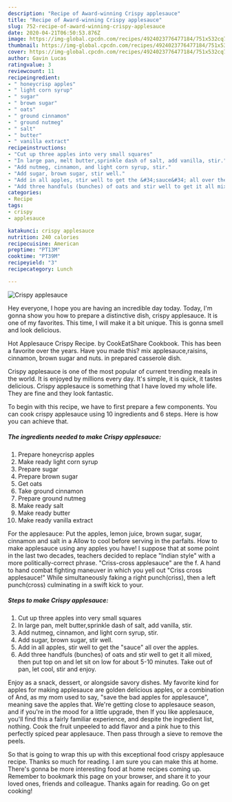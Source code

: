 ```yaml
---
description: "Recipe of Award-winning Crispy applesauce"
title: "Recipe of Award-winning Crispy applesauce"
slug: 752-recipe-of-award-winning-crispy-applesauce
date: 2020-04-21T06:50:53.876Z
image: https://img-global.cpcdn.com/recipes/4924023776477184/751x532cq70/crispy-applesauce-recipe-main-photo.jpg
thumbnail: https://img-global.cpcdn.com/recipes/4924023776477184/751x532cq70/crispy-applesauce-recipe-main-photo.jpg
cover: https://img-global.cpcdn.com/recipes/4924023776477184/751x532cq70/crispy-applesauce-recipe-main-photo.jpg
author: Gavin Lucas
ratingvalue: 3
reviewcount: 11
recipeingredient:
- " honeycrisp apples"
- " light corn syrup"
- " sugar"
- " brown sugar"
- " oats"
- " ground cinnamon"
- " ground nutmeg"
- " salt"
- " butter"
- " vanilla extract"
recipeinstructions:
- "Cut up three apples into very small squares"
- "In large pan, melt butter,sprinkle dash of salt, add vanilla, stir."
- "Add nutmeg, cinnamon, and light corn syrup, stir."
- "Add sugar, brown sugar, stir well."
- "Add in all apples, stir well to get the &#34;sauce&#34; all over the apples."
- "Add three handfuls (bunches) of oats and stir well to get it all mixed, then put top on and let sit on low for about 5-10 minutes. Take out of pan, let cool, stir and enjoy."
categories:
- Recipe
tags:
- crispy
- applesauce

katakunci: crispy applesauce 
nutrition: 240 calories
recipecuisine: American
preptime: "PT13M"
cooktime: "PT39M"
recipeyield: "3"
recipecategory: Lunch

---
```



![Crispy applesauce](https://img-global.cpcdn.com/recipes/4924023776477184/751x532cq70/crispy-applesauce-recipe-main-photo.jpg)

Hey everyone, I hope you are having an incredible day today. Today, I'm gonna show you how to prepare a distinctive dish, crispy applesauce. It is one of my favorites. This time, I will make it a bit unique. This is gonna smell and look delicious.

Hot Applesauce Crispy Recipe. by CookEatShare Cookbook. This has been a favorite over the years. Have you made this? mix applesauce,raisins, cinnamon, brown sugar and nuts. in prepared casserole dish.

Crispy applesauce is one of the most popular of current trending meals in the world. It is enjoyed by millions every day. It's simple, it is quick, it tastes delicious. Crispy applesauce is something that I have loved my whole life. They are fine and they look fantastic.


To begin with this recipe, we have to first prepare a few components. You can cook crispy applesauce using 10 ingredients and 6 steps. Here is how you can achieve that.

##### The ingredients needed to make Crispy applesauce:

1. Prepare  honeycrisp apples
1. Make ready  light corn syrup
1. Prepare  sugar
1. Prepare  brown sugar
1. Get  oats
1. Take  ground cinnamon
1. Prepare  ground nutmeg
1. Make ready  salt
1. Make ready  butter
1. Make ready  vanilla extract


For the applesauce: Put the apples, lemon juice, brown sugar, sugar, cinnamon and salt in a Allow to cool before serving in the parfaits. How to make applesauce using any apples you have! I suppose that at some point in the last two decades, teachers decided to replace &#34;Indian style&#34; with a more politically-correct phrase. &#34;Criss-cross applesauce&#34; are the f. A hand to hand combat fighting maneuver in which you yell out &#34;Criss cross applesauce!&#34; While simultaneously faking a right punch(criss), then a left punch(cross) culminating in a swift kick to your. 

##### Steps to make Crispy applesauce:

1. Cut up three apples into very small squares
1. In large pan, melt butter,sprinkle dash of salt, add vanilla, stir.
1. Add nutmeg, cinnamon, and light corn syrup, stir.
1. Add sugar, brown sugar, stir well.
1. Add in all apples, stir well to get the &#34;sauce&#34; all over the apples.
1. Add three handfuls (bunches) of oats and stir well to get it all mixed, then put top on and let sit on low for about 5-10 minutes. Take out of pan, let cool, stir and enjoy.


Enjoy as a snack, dessert, or alongside savory dishes. My favorite kind for apples for making applesauce are golden delicious apples, or a combination of And, as my mom used to say, &#34;save the bad apples for applesauce&#34;, meaning save the apples that. We&#39;re getting close to applesauce season, and if you&#39;re in the mood for a little upgrade, then If you like applesauce, you&#39;ll find this a fairly familiar experience, and despite the ingredient list, nothing. Cook the fruit unpeeled to add flavor and a pink hue to this perfectly spiced pear applesauce. Then pass through a sieve to remove the peels. 

So that is going to wrap this up with this exceptional food crispy applesauce recipe. Thanks so much for reading. I am sure you can make this at home. There's gonna be more interesting food at home recipes coming up. Remember to bookmark this page on your browser, and share it to your loved ones, friends and colleague. Thanks again for reading. Go on get cooking!
